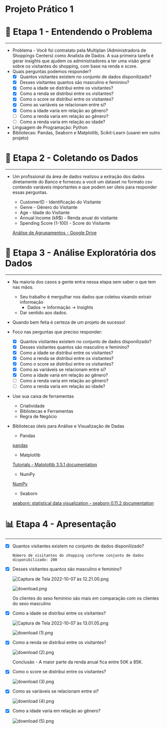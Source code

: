 # Projeto Prático 1

# 🤔 Etapa 1 - Entendendo o Problema

---

- Problema - Você foi contratato pela Multiplan (Administradora de Shoppings Centers) como Analista de Dados. A sua primeira tarefa é gerar insights que ajudem os administradores a ter uma visão geral sobre os visitantes do shopping, com base na renda e score.
- Quais perguntas podemos responder?
    - [x]  Quantos visitantes existem no conjunto de dados disponilizado?
    - [x]  Desses visitantes quantos são masculino e feminino?
    - [x]  Como a idade se distribui entre os visitantes?
    - [x]  Como a renda se distribui entre os visitantes?
    - [x]  Como o score se distribui entre os visitantes?
    - [x]  Como as variáveis se relacionam entre si?
    - [x]  Como a idade varia em relação ao gênero?
    - [ ]  Como a renda varia em relação ao gênero?
    - [ ]  Como a renda varia em relação ao idade?

- Linguagem de Programação: Python
- Bibliotecas: Pandas, Seaborn e Matplotlib, Scikit-Learn (usarei em outro projeto)

# 🧩 Etapa 2 - Coletando os Dados

---

- Um profissional da área de dados realizou a extração dos dados diretamente do Banco e forneceu a você um dataset no formato csv contendo variáveis importantes e que podem ser úteis para responder essas perguntas.
    - CustomerID - Identificação do Visitante
    - Genre - Gênero do Visitante
    - Age - Idade do Visitante
    - Annual Income (kR$) - Renda anual do visitante
    - Spending Score (1-100) - Score do Visitante
    
    [Análise de Agrupamentos - Google Drive](https://drive.google.com/drive/folders/1Cb45LL5mZ7shNyxrp35XxdyefFrRX2Jc?usp=sharing)
    

# 🧠 Etapa 3 - Análise Exploratória dos Dados

---

- Na maioria dos casos a gente entra nessa etapa sem saber o que tem nas mãos.
    - Seu trabalho é mergulhar nos dados que coletou visando extrair informação
        - Dados → Informação → Insights
    - Dar sentido aos dados.
- Quando bem feita é certeza de um projeto de sucesso!
- Foco nas perguntas que preciso responder:
    - [x]  Quantos visitantes existem no conjunto de dados disponilizado?
    - [x]  Desses visitantes quantos são masculino e feminino?
    - [x]  Como a idade se distribui entre os visitantes?
    - [x]  Como a renda se distribui entre os visitantes?
    - [x]  Como o score se distribui entre os visitantes?
    - [x]  Como as variáveis se relacionam entre si?
    - [x]  Como a idade varia em relação ao gênero?
    - [ ]  Como a renda varia em relação ao gênero?
    - [ ]  Como a renda varia em relação ao idade?
- Use sua caixa de ferramentas
    - Criatividade
    - Bibliotecas e Ferramentas
    - Regra de Negócio
- Bibliotecas úteis para Análise e Visualização de Dadas
    - Pandas
    
    [pandas](https://pandas.pydata.org/)
    
    - Matplotlib
    
    [Tutorials - Matplotlib 3.5.1 documentation](https://matplotlib.org/stable/tutorials/index.html)
    
    - NumPy
    
    [NumPy](https://numpy.org/)
    
    - Seaborn
    
    [seaborn: statistical data visualization - seaborn 0.11.2 documentation](https://seaborn.pydata.org/)
    

# **📊** Etapa 4 - Apresentação

---

- [x]  Quantos visitantes existem no conjunto de dados disponilizado?
    
    `Número de visitantes do shopping conforme conjunto de dados disponibilizado: 200`
    
- [x]  Desses visitantes quantos são masculino e feminino?
    
    ![Captura de Tela 2022-10-07 às 12.21.00.png](Projeto%20Pra%CC%81tico%201%20850d2395010a4370925742767840b5b6/Captura_de_Tela_2022-10-07_as_12.21.00.png)
    
    ![download.png](Projeto%20Pra%CC%81tico%201%20850d2395010a4370925742767840b5b6/download.png)
    
    Os clientes do sexo feminino são mais em comparação com os clientes do sexo masculino
    
- [x]  Como a idade se distribui entre os visitantes?
    
    ![Captura de Tela 2022-10-07 às 13.01.05.png](Projeto%20Pra%CC%81tico%201%20850d2395010a4370925742767840b5b6/Captura_de_Tela_2022-10-07_as_13.01.05.png)
    
    ![download (1).png](Projeto%20Pra%CC%81tico%201%20850d2395010a4370925742767840b5b6/download_(1).png)
    
- [x]  Como a renda se distribui entre os visitantes?
    
    ![download (2).png](Projeto%20Pra%CC%81tico%201%20850d2395010a4370925742767840b5b6/download_(2).png)
    
    Conclusão - A maior parte da renda anual fica entre 50K a 85K.
    
- [x]  Como o score se distribui entre os visitantes?
    
    ![download (3).png](Projeto%20Pra%CC%81tico%201%20850d2395010a4370925742767840b5b6/download_(3).png)
    
- [x]  Como as variáveis se relacionam entre si?
    
    ![download (4).png](Projeto%20Pra%CC%81tico%201%20850d2395010a4370925742767840b5b6/download_(4).png)
    
- [x]  Como a idade varia em relação ao gênero?
    
    ![download (5).png](Projeto%20Pra%CC%81tico%201%20850d2395010a4370925742767840b5b6/download_(5).png)
